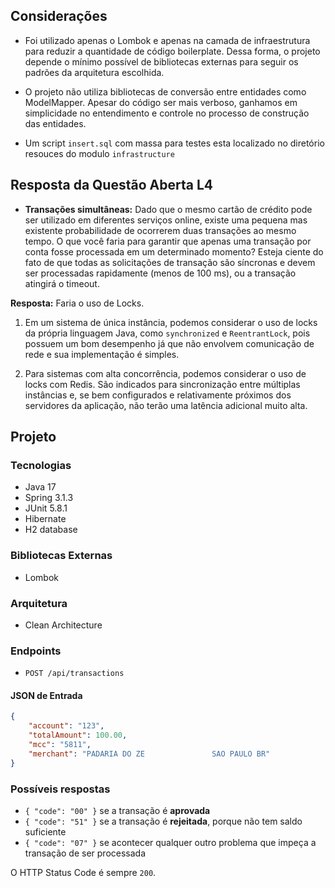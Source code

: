 ## Considerações

- Foi utilizado apenas o Lombok e apenas na camada de infraestrutura para reduzir a quantidade de código boilerplate. Dessa forma, o projeto depende o mínimo possível de bibliotecas externas para seguir os padrões da arquitetura escolhida.

- O projeto não utiliza bibliotecas de conversão entre entidades como ModelMapper. Apesar do código ser mais verboso, ganhamos em simplicidade no entendimento e controle no processo de construção das entidades.

- Um script `insert.sql` com massa para testes esta localizado no diretório resouces do modulo `infrastructure`

## Resposta da Questão Aberta L4

- **Transações simultâneas:** Dado que o mesmo cartão de crédito pode ser utilizado em diferentes serviços online, existe uma pequena mas existente probabilidade de ocorrerem duas transações ao mesmo tempo. O que você faria para garantir que apenas uma transação por conta fosse processada em um determinado momento? Esteja ciente do fato de que todas as solicitações de transação são síncronas e devem ser processadas rapidamente (menos de 100 ms), ou a transação atingirá o timeout.

**Resposta:** Faria o uso de Locks.
1. Em um sistema de única instância, podemos considerar o uso de locks da própria linguagem Java, como `synchronized` e `ReentrantLock`, pois possuem um bom desempenho já que não envolvem comunicação de rede e sua implementação é simples.

2. Para sistemas com alta concorrência, podemos considerar o uso de locks com Redis. São indicados para sincronização entre múltiplas instâncias e, se bem configurados e relativamente próximos dos servidores da aplicação, não terão uma latência adicional muito alta.

## Projeto

### Tecnologias
- Java 17
- Spring 3.1.3
- JUnit 5.8.1
- Hibernate
- H2 database

### Bibliotecas Externas
- Lombok

### Arquitetura
- Clean Architecture

### Endpoints
- `POST /api/transactions`

#### JSON de Entrada
```json
{
    "account": "123",
    "totalAmount": 100.00,
    "mcc": "5811",
    "merchant": "PADARIA DO ZE               SAO PAULO BR"
}
```
### Possíveis respostas

- `{ "code": "00" }` se a transação é **aprovada**
- `{ "code": "51" }` se a transação é **rejeitada**, porque não tem saldo suficiente
- `{ "code": "07" }` se acontecer qualquer outro problema que impeça a transação de ser processada

O HTTP Status Code é sempre `200`.
